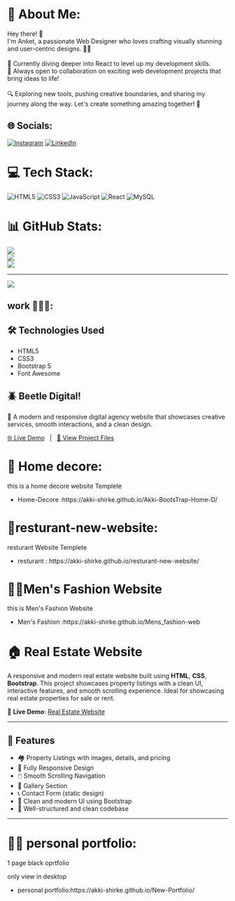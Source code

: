 # 💫 About Me:
Hey there! 👋<br>I'm Anket, a passionate Web Designer who loves crafting visually stunning and user-centric designs. 🎨✨<br><br>🌱 Currently diving deeper into React to level up my development skills.<br>🤝 Always open to collaboration on exciting web development projects that bring ideas to life!<br><br>🔍 Exploring new tools, pushing creative boundaries, and sharing my journey along the way. Let's create something amazing together! 🚀


## 🌐 Socials:
[![Instagram](https://img.shields.io/badge/Instagram-%23E4405F.svg?logo=Instagram&logoColor=white)](https://instagram.com/a_kk_i0525) [![LinkedIn](https://img.shields.io/badge/LinkedIn-%230077B5.svg?logo=linkedin&logoColor=white)](https://linkedin.com/in/https://www.linkedin.com/in/anket-shirke-3bb4bb297) 

# 💻 Tech Stack:
![HTML5](https://img.shields.io/badge/html5-%23E34F26.svg?style=for-the-badge&logo=html5&logoColor=white) ![CSS3](https://img.shields.io/badge/css3-%231572B6.svg?style=for-the-badge&logo=css3&logoColor=white) ![JavaScript](https://img.shields.io/badge/javascript-%23323330.svg?style=for-the-badge&logo=javascript&logoColor=%23F7DF1E) ![React](https://img.shields.io/badge/react-%2320232a.svg?style=for-the-badge&logo=react&logoColor=%2361DAFB) ![MySQL](https://img.shields.io/badge/mysql-4479A1.svg?style=for-the-badge&logo=mysql&logoColor=white) 
# 📊 GitHub Stats:
![](https://github-readme-stats.vercel.app/api?username=Akki-shirke&theme=default_repocard&hide_border=false&include_all_commits=true&count_private=false)<br/>
![](https://github-readme-streak-stats.herokuapp.com/?user=Akki-shirke&theme=default_repocard&hide_border=false)<br/>
![](https://github-readme-stats.vercel.app/api/top-langs/?username=Akki-shirke&theme=default_repocard&hide_border=false&include_all_commits=true&count_private=false&layout=compact)

---
[![](https://visitcount.itsvg.in/api?id=Akki-shirke&icon=0&color=4)](https://visitcount.itsvg.in)

<!-- Proudly created with GPRM ( https://gprm.itsvg.in ) -->

## work 👨‍💻📂:

## 🛠️ Technologies Used

- HTML5
- CSS3
- Bootstrap 5
- Font Awesome


## 🪲 Beetle Digital!

🚀 A modern and responsive digital agency website that showcases creative services, smooth interactions, and a clean design.

[🌐 Live Demo](https://akki-shirke.github.io/Digital-Beetle/) &nbsp; | &nbsp; [📂 View Project Files](https://github.com/Akki-shirke/Digital-Beetle.git)





# 🏡 Home decore:
<p>this is a home decore website Templete</p>
<ul>
 <li>Home-Decore :https://akki-shirke.github.io/Akki-BootsTrap-Home-D/</li>
</ul>


# 🏩resturant-new-website:

<p> resturant Website Templete</p>
<ul>
 <li>resturant : https://akki-shirke.github.io/resturant-new-website/</li>
</ul>

# 🕴🏻Men's Fashion Website
<p>this is Men's Fashion Website</p>
<ul>
 <li>Men's Fashion  :https://akki-shirke.github.io/Mens_fashion-web</li>
</ul>

# 🏠 Real Estate Website

A responsive and modern real estate website built using **HTML**, **CSS**, **Bootstrap**. This project showcases property listings with a clean UI, interactive features, and smooth scrolling experience. Ideal for showcasing real estate properties for sale or rent.

🔗 **Live Demo**: [Real Estate Website](https://akki-shirke.github.io/Real_Estate/)

---

## 🚀 Features

- 🏘️ Property Listings with images, details, and pricing
- 📱 Fully Responsive Design
- 🖱️ Smooth Scrolling Navigation
- 📸 Gallery Section
- 📞 Contact Form (static design)
- 🌙 Clean and modern UI using Bootstrap
- 📁 Well-structured and clean codebase

---



# 👨‍💻 personal portfolio:
<p>1 page black oprtfolio</p>
<p1>only view in desktop </p1>
<ul>
 <li>personal portfolio:https://akki-shirke.github.io/New-Portfolio/ </li>
</ul>

